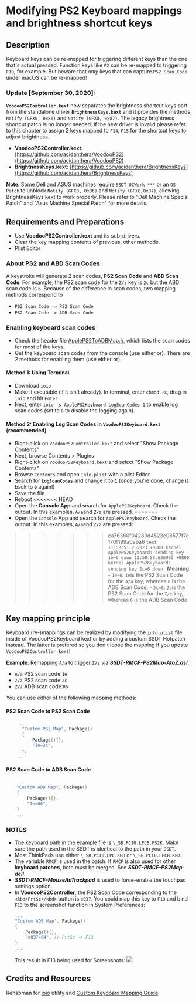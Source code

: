 # Modifying PS2 Keyboard mappings and brightness shortcut keys

## Description

Keyboard keys can be re-mapped for triggering different keys than the one that's actual pressed. Function keys like `F2` can be re-mapped to triggering `F10`, for example. But beware that *only* keys that can capture `PS2 Scan Code` under macOS can be re-mapped!

### **Update** [September 30, 2020]:

**`VoodooPS2Controller.kext`** now separates the brightness shortcut keys part from the standalone driver **`BrightnessKeys.kext`** and it provides the methods `Notify (GFX0, 0x86)` and `Notify (GFX0, 0x87)`. The legacy brightness shortcut patch is no longer needed. If the new driver is invalid please refer to this chapter to assign 2 keys mapped to `F14`, `F15` for the shortcut keys to adjust brightness.

  - **VoodooPS2Controller.kext**: [https://github.com/acidanthera/VoodooPS2](https://github.com/acidanthera/VoodooPS2)
  - **BrightnessKeys.kext**: [https://github.com/acidanthera/BrightnessKeys](https://github.com/acidanthera/BrightnessKeys)
  
**Note**: Some Dell and ASUS machines require `SSDT-OCWork-***` or an `OS Patch` to unblock `Notify (GFX0, 0x86)` and `Notify (GFX0,0x87)`, allowing BrightnessKeys kext to work properly. Please refer to "Dell Machine Special Patch" and "Asus Machine Special Patch" for more details.

## Requirements and Preparations

- Use **VoodooPS2Controller.kext** and its sub-drivers.
- Clear the key mapping contents of previous, other methods.
- Plist Editor

### About PS2 and ABD Scan Codes

A keystroke will generate 2 scan codes, **PS2 Scan Code** and **ABD Scan Code**. For example, the PS2 scan code for the `Z/z` key is `2c` but the ABD scan code is `6`. Because of the difference in scan codes, two mapping methods correspond to

- `PS2 Scan Code -> PS2 Scan Code`
- `PS2 Scan Code -> ADB Scan Code`

### Enabling keyboard scan codes

- Check the header file [ApplePS2ToADBMap.h](https://github.com/RehabMan/OS-X-Voodoo-PS2-Controller/blob/master/VoodooPS2Keyboard/ApplePS2ToADBMap.h), which lists the scan codes for most of the keys.
- Get the keyboard scan codes from the console (use either or). There are 2 methods for enabling them (use either or).

#### Method 1: Using Terminal
- Download `ioio` 
- Make it excutable (if it isn't already). In terminal, enter `chmod +x`, drag in `ioio` and hit `Enter`
- Next, enter `ioio -s ApplePS2Keyboard LogScanCodes 1` to enable log scan codes (set to `0` to disable the logging again).
    
#### Method 2: Enabling Log Scan Codes in `VoodooPS2Keyboard.kext` (recommended)
- Right-click on `VoodooPS2Controller.kext` and select "Show Package Contents"
- Next, browse Contents > Plugins 
- Right-click on `VoodooPS2Keyboard.kext` and select "Show Package Contents"
- Browse `Contents` and open `Info.plist` with a plist Editor
- Search for **`LogScanCodes`** and change it to **`1`** (once you're done, change it back to **`0`** again!)
- Save the file
- Reboot
<<<<<<< HEAD
- Open the **Console App** and search for `ApplePS2Keyboard`. Check the output. In this examples, `A/a`and `Z/z` are pressed. 
=======
- Open the `Console` App and search for `ApplePS2Keyboard`. Check the output. In this examples, `A/a`and `Z/z` are pressed:
>>>>>>> ca76360f04289d4523c08577f7e170f199a0eba6
	```text
	11:58:51.255023 +0800 kernel ApplePS2Keyboard: sending key 1e=0 down
	11:58:58.636955 +0800 kernel ApplePS2Keyboard: sending key 2c=6 down
 	```
	 **Meaning**:
	- `1e=0`: `1e`is the PS2 Scan Code for the `A/a` key, whereas `0` is the ADB Scan Code.
	- `2c=6`: `2c`is the PS2 Scan Code for the `Z/z` key, whereas `6` is the ADB Scan Code.

## Key mapping principle

Keyboard (re-)mappings can be realized by modifying the `info.plist` file inside of  VoodooPS2Keyboard kext or by adding a custom SSDT Hotpatch instead. The latter is prefered so you don't loose the mapping if you update `VoodooPS2Controller.kext`!

**Example**: Remapping `A/a` to trigger `Z/z` via ***SSDT-RMCF-PS2Map-AtoZ.dsl***. 

- `A/a` PS2 scan code:`1e`
- `Z/z` PS2 scan code:`2c`
- `Z/z` ADB scan code:`06`

You can use either of the following mapping methods:

#### PS2 Scan Code to PS2 Scan Code
```swift
    ...
      "Custom PS2 Map", Package()
      {
          Package(){},
          "1e=2c",
      },
    ...
```
#### PS2 Scan Code to ADB Scan Code
```swift
    ...
    "Custom ADB Map", Package()
    {
        Package(){},
        "1e=06",
    }
    ...
```

### NOTES
- The keyboard path in the example file is `\_SB.PCI0.LPCB.PS2K`. Make sure the path used in the SSDT is identical to the path in your `DSDT`. 
- Most ThinkPads use either `\_SB.PCI0.LPC.KBD` or `\_SB.PCI0.LPCB.KBD`.
- The variable `RMCF` is used in the patch. If `RMCF` is also used for other **keyboard patches**, both must be merged. See ***SSDT-RMCF-PS2Map-dell***. 
- ***SSDT-RMCF-MouseAsTrackpad*** is used to force-enable the touchpad settings option.
- In **VoodooPS2Controller**, the PS2 Scan Code corresponding to the `<kbd>PrtSc</kbd>` button is `e037`. You could map this key to `F13` and bind `F13` to the screenshot function in System Preferences:
	```swift
    ...
    "Custom ADB Map", Package()
    {
        Package(){},
        "e037=64", // PrtSc -> F13
    }
    ...
	```
	This result in F13 being used for Screenshots:
	![](https://i.loli.net/2020/04/01/gQqVC2YKFweSARZ.png)

## Credits and Resources
Rehabman for [ioio](https://github.com/RehabMan/OS-X-ioio) utility and [Custom Keyboard Mapping Guide](https://github.com/RehabMan/OS-X-Voodoo-PS2-Controller/wiki/How-to-Use-Custom-Keyboard-Mapping)

